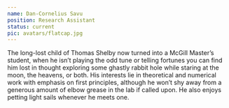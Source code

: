```yaml
---
name: Dan-Cornelius Savu
position: Research Assistant
status: current
pic: avatars/flatcap.jpg
---
```

The long-lost child of Thomas Shelby now turned into a McGill Master’s student, when he isn’t playing the odd tune or telling fortunes you can find him lost in thought exploring some ghastly rabbit hole while staring at the moon, the heavens, or both. His interests lie in theoretical and numerical work with emphasis on first principles, although he won’t shy away from a generous amount of elbow grease in the lab if called upon. He also enjoys petting light sails whenever he meets one.